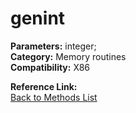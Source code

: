 # genint

**Parameters:** integer;  
**Category:** Memory routines  
**Compatibility:** X86  

**Reference Link:**  
[Back to Methods List](../../SUMMARY.md)

